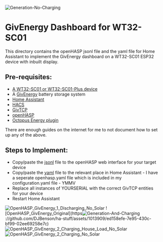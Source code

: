 ![Generation-No-Charging](https://github.com/DJBenson/ha-stuff/assets/1013909/1d4e876d-88f5-4f27-9397-5fc097a80b41)
# GivEnergy Dashboard for WT32-SC01
This directory contains the openHASP jsonl file and the yaml file for Home Assistant to implement the GivEnergy dashboard on a WT32-SC01 ESP32 device with inbuilt display.

## Pre-requisites:

* [A WT32-SC01 or WT32-SC01-Plus device](https://aliexpress.com/item/1005005561671980.html?gatewayAdapt=glo2deu)
* A [GivEnergy](https://givenergy.co.uk/) battery storage system
* [Home Assistant](https://www.home-assistant.io/)
* [HACS](https://hacs.xyz/)
* [GivTCP](https://github.com/britkat1980/giv_tcp)
* [openHASP](https://github.com/HASwitchPlate/openHASP-custom-component)
* [Octopus Energy plugin](https://github.com/BottlecapDave/HomeAssistant-OctopusEnergy)

There are enough guides on the internet for me to not document how to set up any of the above.

## Steps to Implement:

* Copy/paste the [jsonl](./pages.jsonl) file to the openHASP web interface for your target device
* Copy/paste the [yaml](./openhasp.yaml) file to the relevant place in Home Assistant - I have a seperate openhasp.yaml file which is included in my configuration.yaml file - YMMV
* Replace all instances of YOURSERIAL with the correct GivTCP entities for your device
* Restart Home Assistant

![OpenHASP_GivEnergy_1_Discharging_No_Solar](https://github.com/DJBenson/ha-stuff/assets/1013909/cd845a1b-7101-4d77-8f70-3b63126aea1a)
![OpenHASP_GivEnergy_Original](https![Generation-And-Charging](https://github.com/DJBenson/ha-stuff/assets/1013909/c231939a-56de-4d1c-9c5a-c45797bbed0b)
://github.com/DJBenson/ha-stuff/assets/1013909/ed158efe-7e95-430c-bf99-02ee69258e7c)
![OpenHASP_GivEnergy_2_Charging_House_Load_No_Solar](https://github.com/DJBenson/ha-stuff/assets/1013909/a3d6d59a-0cb3-475c-ace9-f04da80a4ca0)
![OpenHASP_GivEnergy_2_Charging_No_Solar](https://github.com/DJBenson/ha-stuff/assets/1013909/0d8a514b-dd32-44c8-b4f7-566147593df8)
